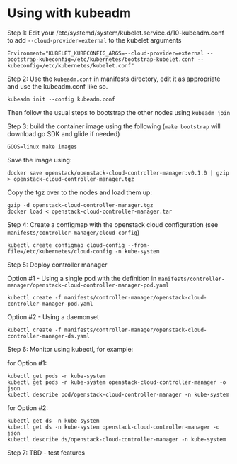 # Using with kubeadm

Step 1: Edit your /etc/systemd/system/kubelet.service.d/10-kubeadm.conf to add `--cloud-provider=external` to the kubelet arguments
```
Environment="KUBELET_KUBECONFIG_ARGS=--cloud-provider=external --bootstrap-kubeconfig=/etc/kubernetes/bootstrap-kubelet.conf --kubeconfig=/etc/kubernetes/kubelet.conf"
```

Step 2: Use the `kubeadm.conf` in manifests directory, edit it as appropriate and use the kubeadm.conf like so.
```
kubeadm init --config kubeadm.conf
```

Then follow the usual steps to bootstrap the other nodes using `kubeadm join`

Step 3: build the container image using the following (`make bootstrap` will download go SDK and glide if needed)
```
GOOS=linux make images
```

Save the image using:
```
docker save openstack/openstack-cloud-controller-manager:v0.1.0 | gzip > openstack-cloud-controller-manager.tgz
```

Copy the tgz over to the nodes and load them up:
```
gzip -d openstack-cloud-controller-manager.tgz
docker load < openstack-cloud-controller-manager.tar
```

Step 4: Create a configmap with the openstack cloud configuration (see `manifests/controller-manager/cloud-config`)
```
kubectl create configmap cloud-config --from-file=/etc/kubernetes/cloud-config -n kube-system
```

Step 5: Deploy controller manager

Option #1 - Using a single pod with the definition in `manifests/controller-manager/openstack-cloud-controller-manager-pod.yaml`
```
kubectl create -f manifests/controller-manager/openstack-cloud-controller-manager-pod.yaml
```
Option #2 - Using a daemonset
```
kubectl create -f manifests/controller-manager/openstack-cloud-controller-manager-ds.yaml
```

Step 6: Monitor using kubectl, for example:

for Option #1:
```
kubectl get pods -n kube-system
kubectl get pods -n kube-system openstack-cloud-controller-manager -o json
kubectl describe pod/openstack-cloud-controller-manager -n kube-system
```

for Option #2:
```
kubectl get ds -n kube-system
kubectl get ds -n kube-system openstack-cloud-controller-manager -o json
kubectl describe ds/openstack-cloud-controller-manager -n kube-system
```

Step 7: TBD - test features
